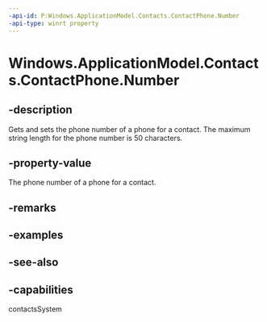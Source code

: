 ```yaml
---
-api-id: P:Windows.ApplicationModel.Contacts.ContactPhone.Number
-api-type: winrt property
---
```


<!-- Property syntax
public string Number { get;  set; }
-->

# Windows.ApplicationModel.Contacts.ContactPhone.Number

## -description
Gets and sets the phone number of a phone for a contact. The maximum string length for the phone number is 50 characters.

## -property-value
The phone number of a phone for a contact.

## -remarks

## -examples

## -see-also

## -capabilities
contactsSystem
